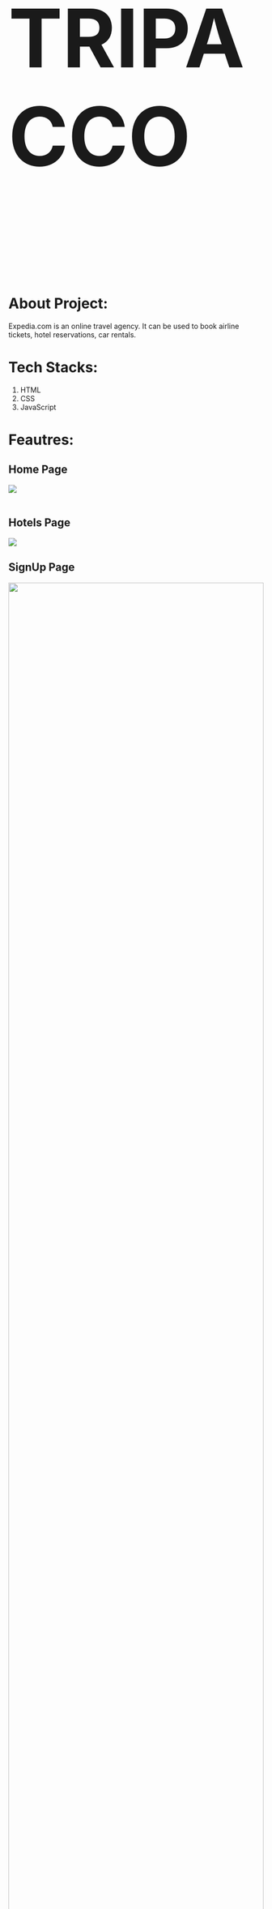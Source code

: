 # <p style="font-size:160px">TRIPACCO</p>
<br/>

# About Project: <br/>
Expedia.com is an online travel agency. It can be used to book airline tickets, hotel reservations, car rentals.
<br/>

# Tech Stacks:<br/>
1. HTML<br/>
2. CSS<br/>
3. JavaScript<br/>

# Feautres: <br/>

## Home Page <br/>
<img src="https://www.linkpicture.com/q/tripacco.png"/><br/>
<br/>

## Hotels Page <br/>
<img src="https://www.linkpicture.com/q/hoteltripaco.png"/>
<br/>

## SignUp Page <br/>
<img width=100% src="https://www.linkpicture.com/q/tripaccosignup.png"/>
<br/>

## Login Page <br/>
<img src="https://www.linkpicture.com/q/signintripacco.png"/>
<br/>


